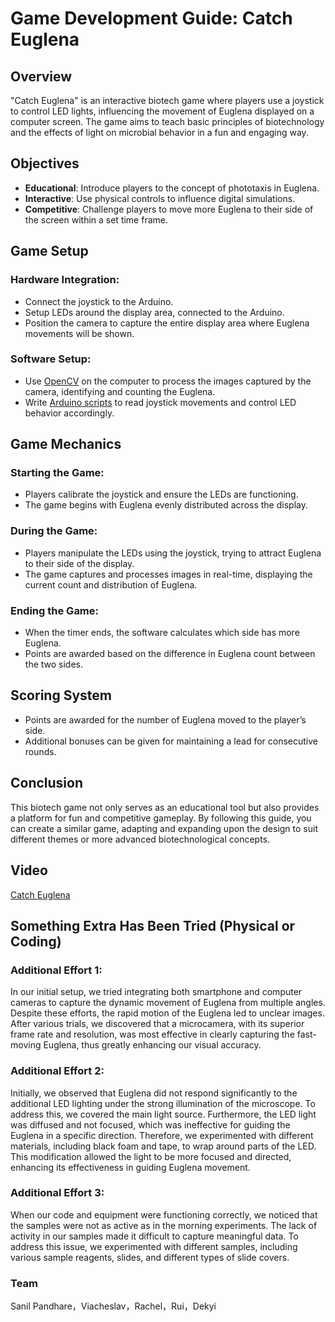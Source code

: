 # Game Development Guide: Catch Euglena

## Overview
"Catch Euglena" is an interactive biotech game where players use a joystick to control LED lights, influencing the movement of Euglena displayed on a computer screen. The game aims to teach basic principles of biotechnology and the effects of light on microbial behavior in a fun and engaging way.

## Objectives
- **Educational**: Introduce players to the concept of phototaxis in Euglena.
- **Interactive**: Use physical controls to influence digital simulations.
- **Competitive**: Challenge players to move more Euglena to their side of the screen within a set time frame.

## Game Setup

### Hardware Integration:
- Connect the joystick to the Arduino.
- Setup LEDs around the display area, connected to the Arduino.
- Position the camera to capture the entire display area where Euglena movements will be shown.

### Software Setup:
- Use [OpenCV](https://github.com/Tikii0617/-Bacteria-Battle/blob/main/Game.py.py) on the computer to process the images captured by the camera, identifying and counting the Euglena.
- Write [Arduino scripts](https://github.com/Tikii0617/-Bacteria-Battle/blob/main/Game.py.py) to read joystick movements and control LED behavior accordingly.

## Game Mechanics

### Starting the Game:
- Players calibrate the joystick and ensure the LEDs are functioning.
- The game begins with Euglena evenly distributed across the display.

### During the Game:
- Players manipulate the LEDs using the joystick, trying to attract Euglena to their side of the display.
- The game captures and processes images in real-time, displaying the current count and distribution of Euglena.

### Ending the Game:
- When the timer ends, the software calculates which side has more Euglena.
- Points are awarded based on the difference in Euglena count between the two sides.

## Scoring System
- Points are awarded for the number of Euglena moved to the player’s side.
- Additional bonuses can be given for maintaining a lead for consecutive rounds.

## Conclusion
This biotech game not only serves as an educational tool but also provides a platform for fun and competitive gameplay. By following this guide, you can create a similar game, adapting and expanding upon the design to suit different themes or more advanced biotechnological concepts.

## Video
[Catch Euglena](https://github.com/Tikii0617/-Bacteria-Battle/blob/main/VIDEO.mp4)


## Something Extra Has Been Tried (Physical or Coding)

### Additional Effort 1:
In our initial setup, we tried integrating both smartphone and computer cameras to capture the dynamic movement of Euglena from multiple angles. Despite these efforts, the rapid motion of the Euglena led to unclear images. After various trials, we discovered that a microcamera, with its superior frame rate and resolution, was most effective in clearly capturing the fast-moving Euglena, thus greatly enhancing our visual accuracy.

### Additional Effort 2:
Initially, we observed that Euglena did not respond significantly to the additional LED lighting under the strong illumination of the microscope. To address this, we covered the main light source. Furthermore, the LED light was diffused and not focused, which was ineffective for guiding the Euglena in a specific direction. Therefore, we experimented with different materials, including black foam and tape, to wrap around parts of the LED. This modification allowed the light to be more focused and directed, enhancing its effectiveness in guiding Euglena movement.

### Additional Effort 3:
When our code and equipment were functioning correctly, we noticed that the samples were not as active as in the morning experiments. The lack of activity in our samples made it difficult to capture meaningful data. To address this issue, we experimented with different samples, including various sample reagents, slides, and different types of slide covers.

### Team

Sanil Pandhare，Viacheslav，Rachel，Rui，Dekyi
